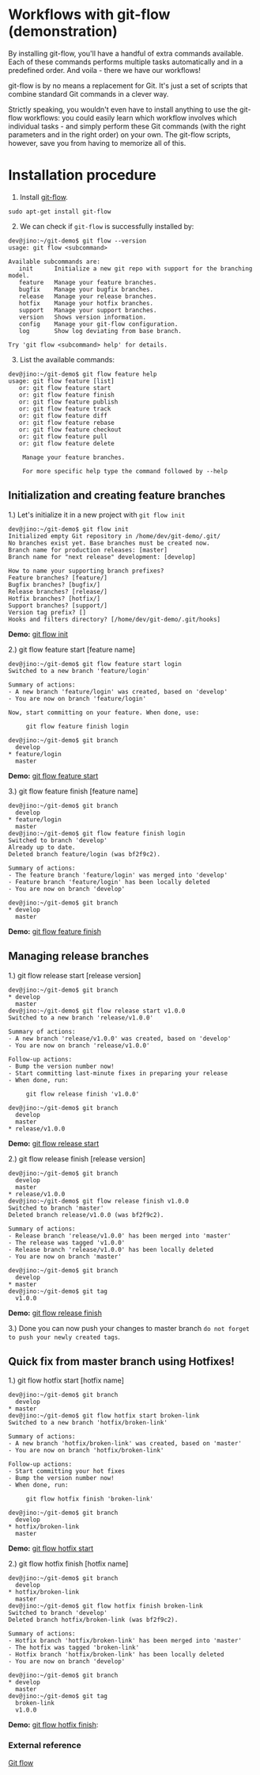 
# Workflows with git-flow (demonstration)

By installing git-flow, you'll have a handful of extra commands available. Each of these commands performs multiple tasks automatically and in a predefined order. And voila - there we have our workflows!

git-flow is by no means a replacement for Git. It's just a set of scripts that combine standard Git commands in a clever way.

Strictly speaking, you wouldn't even have to install anything to use the git-flow workflows: you could easily learn which workflow involves which individual tasks - and simply perform these Git commands (with the right parameters and in the right order) on your own. The git-flow scripts, however, save you from having to memorize all of this.



# Installation procedure

1. Install [git-flow](https://github.com/petervanderdoes/gitflow-avh/wiki/Installing-on-Linux,-Unix,-etc.).

```
sudo apt-get install git-flow
```

2. We can check if `git-flow` is successfully installed by:

```
dev@jino:~/git-demo$ git flow --version
usage: git flow <subcommand>

Available subcommands are:
   init      Initialize a new git repo with support for the branching model.
   feature   Manage your feature branches.
   bugfix    Manage your bugfix branches.
   release   Manage your release branches.
   hotfix    Manage your hotfix branches.
   support   Manage your support branches.
   version   Shows version information.
   config    Manage your git-flow configuration.
   log       Show log deviating from base branch.

Try 'git flow <subcommand> help' for details.
```

3. List the available commands:

```
dev@jino:~/git-demo$ git flow feature help
usage: git flow feature [list]
   or: git flow feature start
   or: git flow feature finish
   or: git flow feature publish
   or: git flow feature track
   or: git flow feature diff
   or: git flow feature rebase
   or: git flow feature checkout
   or: git flow feature pull
   or: git flow feature delete

    Manage your feature branches.

    For more specific help type the command followed by --help
```




## Initialization and creating feature branches

1.) Let's initialize it in a new project with `git flow init`

```
dev@jino:~/git-demo$ git flow init
Initialized empty Git repository in /home/dev/git-demo/.git/
No branches exist yet. Base branches must be created now.
Branch name for production releases: [master] 
Branch name for "next release" development: [develop] 

How to name your supporting branch prefixes?
Feature branches? [feature/] 
Bugfix branches? [bugfix/] 
Release branches? [release/] 
Hotfix branches? [hotfix/] 
Support branches? [support/] 
Version tag prefix? [] 
Hooks and filters directory? [/home/dev/git-demo/.git/hooks]
```

**Demo:** [git flow init](https://youtu.be/vgSfyibTK3c)


2.) git flow feature start [feature name]

```
dev@jino:~/git-demo$ git flow feature start login
Switched to a new branch 'feature/login'

Summary of actions:
- A new branch 'feature/login' was created, based on 'develop'
- You are now on branch 'feature/login'

Now, start committing on your feature. When done, use:

     git flow feature finish login

dev@jino:~/git-demo$ git branch
  develop
* feature/login
  master
```

**Demo:** [git flow feature start ](https://youtu.be/KVLlYyXE1ww)


3.) git flow feature finish [feature name]

```
dev@jino:~/git-demo$ git branch
  develop
* feature/login
  master
dev@jino:~/git-demo$ git flow feature finish login
Switched to branch 'develop'
Already up to date.
Deleted branch feature/login (was bf2f9c2).

Summary of actions:
- The feature branch 'feature/login' was merged into 'develop'
- Feature branch 'feature/login' has been locally deleted
- You are now on branch 'develop'

dev@jino:~/git-demo$ git branch
* develop
  master
```


**Demo:** [git flow feature finish](https://youtu.be/fmNMz-ImDT8)



## Managing release branches


1.) git flow release start [release version]


```
dev@jino:~/git-demo$ git branch
* develop
  master
dev@jino:~/git-demo$ git flow release start v1.0.0
Switched to a new branch 'release/v1.0.0'

Summary of actions:
- A new branch 'release/v1.0.0' was created, based on 'develop'
- You are now on branch 'release/v1.0.0'

Follow-up actions:
- Bump the version number now!
- Start committing last-minute fixes in preparing your release
- When done, run:

     git flow release finish 'v1.0.0'

dev@jino:~/git-demo$ git branch
  develop
  master
* release/v1.0.0
```

**Demo:** [git flow release start](https://youtu.be/lLWzDkeTeIYgif)


2.) git flow release finish [release version]


```
dev@jino:~/git-demo$ git branch
  develop
  master
* release/v1.0.0
dev@jino:~/git-demo$ git flow release finish v1.0.0
Switched to branch 'master'
Deleted branch release/v1.0.0 (was bf2f9c2).

Summary of actions:
- Release branch 'release/v1.0.0' has been merged into 'master'
- The release was tagged 'v1.0.0'
- Release branch 'release/v1.0.0' has been locally deleted
- You are now on branch 'master'

dev@jino:~/git-demo$ git branch
  develop
* master
dev@jino:~/git-demo$ git tag
  v1.0.0
```


**Demo:** [git flow release finish](https://youtu.be/pP6caa5yOLw)



3.) Done you can now push your changes to master branch `do not forget to push your newly created tags`.




## Quick fix from master branch using Hotfixes!


1.) git flow hotfix start [hotfix name]


```
dev@jino:~/git-demo$ git branch
  develop
* master
dev@jino:~/git-demo$ git flow hotfix start broken-link
Switched to a new branch 'hotfix/broken-link'

Summary of actions:
- A new branch 'hotfix/broken-link' was created, based on 'master'
- You are now on branch 'hotfix/broken-link'

Follow-up actions:
- Start committing your hot fixes
- Bump the version number now!
- When done, run:

     git flow hotfix finish 'broken-link'

dev@jino:~/git-demo$ git branch
  develop
* hotfix/broken-link
  master
```


**Demo:** [git flow hotfix start](https://youtu.be/oznDFJ_xsb8)



2.) git flow hotfix finish [hotfix name]


```
dev@jino:~/git-demo$ git branch
  develop
* hotfix/broken-link
  master
dev@jino:~/git-demo$ git flow hotfix finish broken-link
Switched to branch 'develop'
Deleted branch hotfix/broken-link (was bf2f9c2).

Summary of actions:
- Hotfix branch 'hotfix/broken-link' has been merged into 'master'
- The hotfix was tagged 'broken-link'
- Hotfix branch 'hotfix/broken-link' has been locally deleted
- You are now on branch 'develop'

dev@jino:~/git-demo$ git branch
* develop
  master
dev@jino:~/git-demo$ git tag
  broken-link
  v1.0.0
```


**Demo:** [git flow hotfix finish](https://youtu.be/4Q8Y-wRQLdA):



### External reference


[Git flow](https://www.git-tower.com/learn/git/ebook/en/command-line/advanced-topics/git-flow)
